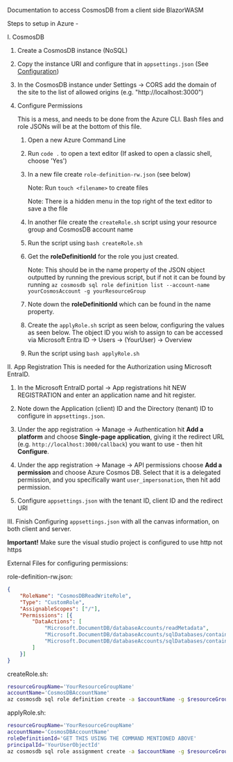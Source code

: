 Documentation to access CosmosDB from a client side BlazorWASM

Steps to setup in Azure - 

I. CosmosDB


1. Create a CosmosDB instance (NoSQL)

2. Copy the instance URI and configure that in `appsettings.json` (See [Configuration](Configuration.md))

3. In the CosmosDB instance under Settings -> CORS add the domain of the site to the list of allowed origins (e.g. "http://localhost:3000")

4. Configure Permissions
	
	This is a mess, and needs to be done from the Azure CLI.
	Bash files and role JSONs will be at the bottom of this file.
	
	1. Open a new Azure Command Line

	2. Run `code .` to open a text editor (If asked to open a classic shell, choose 'Yes')

	3. In a new file create `role-definition-rw.json` (see below)

        Note: Run `touch <filename>` to create files

	      Note: There is a hidden menu in the top right of the text editor to save a the file

	4. In another file create the `createRole.sh` script using your resource group and CosmosDB account name

	5. Run the script using `bash createRole.sh`

	6. Get the **roleDefinitionId** for the role you just created.

        Note: This should be in the name property of the JSON object outputted by running the previous script, but if not it can be found by running 
		`az cosmosdb sql role definition list --account-name yourCosmosAccount -g yourResourceGroup`

	7. Note down the **roleDefinitionId** which can be found in the name property.

	8. Create the `applyRole.sh` script as seen below, configuring the values as seen below. The object ID you wish to assign to can be accessed via Microsoft Entra ID -> Users -> (YourUser) -> Overview

	9. Run the script using `bash applyRole.sh`



II. App Registration
This is needed for the Authorization using Microsoft EntraID.

1. In the Microsoft EntraID portal -> App registrations hit NEW REGISTRATION and enter an application name and hit register.

2. Note down the Application (client) ID and the Directory (tenant) ID to configure in `appsettings.json`.

3. Under the app registration -> Manage -> Authentication hit **Add a platform** and choose **Single-page application**, giving it the redirect URL (e.g. `http://localhost:3000/callback`) you want to use - then hit **Configure**.

4. Under the app registration -> Manage -> API permissions choose **Add a permission** and choose Azure Cosmos DB. Select that it is a delegated permission, and you specifically want `user_impersonation`, then hit add permission.

5. Configure `appsettings.json` with the tenant ID, client ID and the redirect URI


III. Finish Configuring `appsettings.json` with all the canvas information, on both client and server.

**Important!** Make sure the visual studio project is configured to use http not https


External Files for configuring permissions:

role-definition-rw.json:

```json
{
    "RoleName": "CosmosDBReadWriteRole",
    "Type": "CustomRole",
    "AssignableScopes": ["/"],
    "Permissions": [{
        "DataActions": [
            "Microsoft.DocumentDB/databaseAccounts/readMetadata",
            "Microsoft.DocumentDB/databaseAccounts/sqlDatabases/containers/items/*",
            "Microsoft.DocumentDB/databaseAccounts/sqlDatabases/containers/*"
        ]
    }]
}
```

createRole.sh:

```sh
resourceGroupName='YourResourceGroupName'
accountName='CosmosDBAccountName'
az cosmosdb sql role definition create -a $accountName -g $resourceGroupName -b @role-definition-rw.json
```

applyRole.sh:

```sh
resourceGroupName='YourResourceGroupName'
accountName='CosmosDBAccountName'
roleDefinitionId='GET THIS USING THE COMMAND MENTIONED ABOVE'
principalId='YourUserObjectId'
az cosmosdb sql role assignment create -a $accountName -g $resourceGroupName -s "/" -p $principalId -d $roleDefinitionId
```
